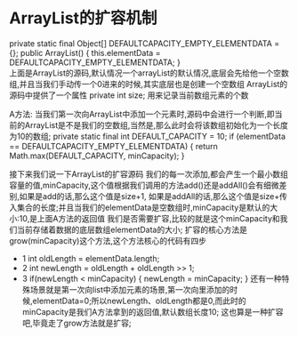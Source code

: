 # ArrayList的扩容机制
 private static final Object[] DEFAULTCAPACITY_EMPTY_ELEMENTDATA = {};
 public ArrayList() {
    this.elementData = DEFAULTCAPACITY_EMPTY_ELEMENTDATA;
 }  
  上面是ArrayList的源码,默认情况一个arrayList的默认情况,底层会先给他一个空数组,并且当我们手动传一个0进来的时候,其实底层也是创建一个空数组
  ArrayList的源码中提供了一个属性 private int size; 用来记录当前数组元素的个数

  A方法: 当我们第一次向ArrayList中添加一个元素时,源码中会进行一个判断,即当前的ArrayList是不是我们的空数组,当然是,那么此时会将该数组初始化为一个长度为10的数组;
  private static final int DEFAULT_CAPACITY = 10;
    if (elementData == DEFAULTCAPACITY_EMPTY_ELEMENTDATA) {
    return Math.max(DEFAULT_CAPACITY, minCapacity);
  }

  接下来我们说一下ArrayList的扩容源码
  我们的每一次添加,都会产生一个最小数组容量的值,minCapacity,这个值根据我们调用的方法add()还是addAll()会有细微差别,如果是add的话,那么这个值是size+1,
如果是addAll的话,那么这个值是size+传入集合的长度;并且当我们的elementData是空数组时,minCapacity是默认的大小:10,是上面A方法的返回值
  我们是否需要扩容,比较的就是这个minCapacity和我们当前存储着数据的底层数组elementData的大小;
  扩容的核心方法是grow(minCapacity)这个方法,这个方法核心的代码有四步
  - 1 int oldLength = elementData.length;
  - 2 int newLength = oldLength + oldLength >> 1;
  - 3 if(newLength < minCapacity) {
        newLength = minCapacity;
      }
  还有一种特殊场景就是第一次向list中添加元素的场景,第一次向里添加的时候,elementData=0;所以newLength、oldLength都是0,而此时的minCapacity是我们A方法拿到的返回值,默认数组长度10;
这也算是一种扩容吧,毕竟走了grow方法就是扩容;